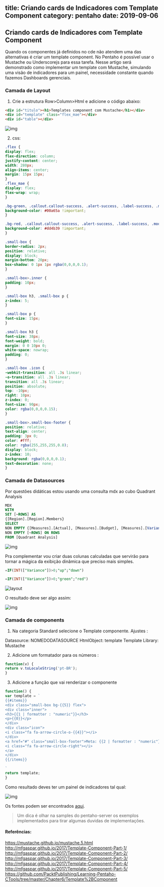 title: Criando cards de Indicadores com Template Component
category: pentaho
date: 2019-09-06
------------------------------------

## Criando cards de Indicadores com Template Component

Quando os componentes já definidos no cde não atendem uma das alternativas é criar um template component. No Pentaho é possível usar o Mustache  ou Underscorejs para essa tarefa.  Nesse artigo será demonstrado como implementar um template com Mustache, simulando uma visão de indicadores para um painel, necessidade constante quando fazemos Dashboards gerenciais.

### Camada de Layout

1. Crie a estrutura Row>Column>Html e adicione o código abaixo:
```html
<div id="titulo"><h1>Templates component com Mustache</h1></div>
<div id="template" class="flex_mae"></div>
<div id="table"></div> 
```

![img](./userdata/images/template-component-mustache01.png)

2. css:

```css
.flex {
display: flex;
flex-direction: column;
justify-content: center;
width: 280px;
align-items: center;
margin: 15px 15px;
}
.flex_mae {
display: flex;
flex-wrap: wrap;
} 

.bg-green, .callout.callout-success, .alert-success, .label-success, .modal-success .modal-body {
background-color: #00a65a !important;
} 

.bg-red, .callout.callout-success, .alert-success, .label-success, .modal-success .modal-body {
background-color: #dd4b39 !important;
} 

.small-box {
border-radius: 2px;
position: relative;
display: block;
margin-bottom: 20px;
box-shadow: 0 1px 1px rgba(0,0,0,0.1);
}

.small-box>.inner {
padding: 10px;
}

.small-box h3, .small-box p {
z-index: 5;
}

.small-box p {
font-size: 15px;
}

.small-box h3 {
font-size: 38px;
font-weight: bold;
margin: 0 0 10px 0;
white-space: nowrap;
padding: 0;
}

.small-box .icon {
-webkit-transition: all .3s linear;
-o-transition: all .3s linear;
transition: all .3s linear;
position: absolute;
top: -10px;
right: 10px;
z-index: 0;
font-size: 90px;
color: rgba(0,0,0,0.15);
}

.small-box>.small-box-footer {
position: relative;
text-align: center;
padding: 3px 0;
color: #fff;
color: rgba(255,255,255,0.8);
display: block;
z-index: 10;
background: rgba(0,0,0,0.1);
text-decoration: none;
} 
```

### Camada de Datasources
Por questões didáticas estou usando uma consulta mdx ao cubo Quadrant Analysis

```sql
MDX
WITH
SET [~ROWS] AS
{[Region].[Region].Members}
SELECT
NON EMPTY {[Measures].[Actual], [Measures].[Budget], [Measures].[Variance]} ON COLUMNS,
NON EMPTY [~ROWS] ON ROWS
FROM [Quadrant Analysis]
```

![img](./userdata/images/template-component-mustache02.png)


Pra complementar vou criar duas colunas calculadas que servirão para tornar a mágica da exibição dinâmica que preciso mais simples.

```sql
=IF(INT(["Variance"])>0;"up";"down")

=IF(INT(["Variance"])>0;"green";"red")
```

![layout](./userdata/images/template-component-mustache03.png)


O resultado deve ser algo assim: 

![img](./userdata/images/template-component-mustache04.png)


### Camada de components

1. Na categoria Standard selecione o Template componente.
Ajustes : 

Datasource: 	NOMEDODATASOURCE
HtmlObject:	 template
Template Library:	Mustache

2. Adicione um formatador para os números : 
```javascript
function(v) { 
return v.toLocaleString('pt-BR'); 
}
```

3. Adicione a função que vai renderizar o componente

```javascript
function() {
var template = `
{{#items}} 
<div class="small-box bg-{{5}} flex">
<div class="inner">
<h3>{{1 | formatter : "numeric"}}</h3>
<p>{{0}}</p>
</div>
<div class="icon">
<i class="fa fa-arrow-circle-o-{{4}}"></i>
</div>
<a href="#" class="small-box-footer">Meta: {{2 | formatter : "numeric"}} / Variação: {{3 | formatter : "numeric"}} 
<i class="fa fa-arrow-circle-right"></i>
</a>
</div> 
{{/items}}

`
return template;
} 
```

Como resultado deves ter um painel de indicadores tal qual: 

![img](./userdata/images/template-component-mustache05.png)


Os fontes podem ser encontrados [aqui]().

> Um dica é olhar na samples do pentaho-server os exemplos implementados para tirar algumas duvidas de implementações.



#### Referências:

https://mustache.github.io/mustache.5.html
http://mfgaspar.github.io/2017/Template-Component-Part-1/
http://mfgaspar.github.io/2017/Template-Component-Part-2/
http://mfgaspar.github.io/2017/Template-Component-Part-3/
http://mfgaspar.github.io/2017/Template-Component-Part-4/
http://mfgaspar.github.io/2017/Template-Component-Part-5/
https://github.com/PacktPublishing/Learning-Pentaho-CTools/tree/master/Chapter6/Template%2BComponent

